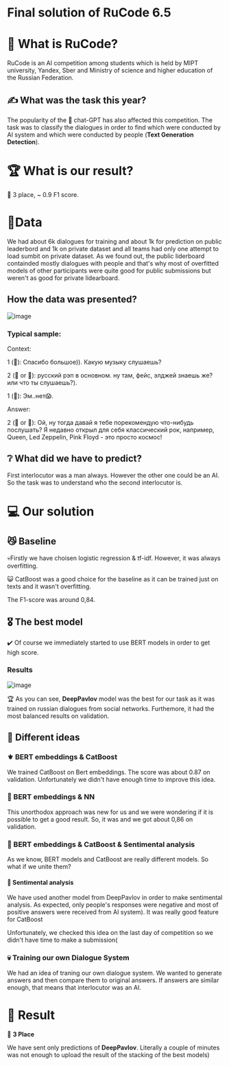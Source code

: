 # Final solution of RuCode 6.5

 # 🚀 What is RuCode?

RuCode is an AI competition among students which is held by MIPT university, Yandex, Sber and Ministry of science and higher education of the Russian Federation.

## ✍️ What was the task this year?

The popularity of the 🤖 chat-GPT has also affected this competition. The task was to classify the dialogues in order to find which were conducted by AI system and which were conducted by people (**Text Generation Detection**).

# 🏆 What is our result?

🥉 3 place, ~ 0.9 F1 score.

# 💾Data

We had about 6k dialogues for training and about 1k for prediction on public leaderbord and 1k on private dataset and all teams had only one attempt to load sumbit on private dataset. As we found out, the public liderboard containded mostly dialogues with people and that's why most of overfitted models of other participants were quite good for public submissions but weren't as good for private lidearboard.

## How the data was presented?
![image](https://github.com/MaksKhan/RuCode_6.5/assets/72515541/274d8000-c244-455a-832e-857ac3327f4e)

### Typical sample:

Context:

1 (👱): Спасибо большое)).
Какую музыку слушаешь?

2 (🤖 or 👱): русский рэп в основном.
ну там, фейс, элджей знаешь же?
или что ты слушаешь?).

1 (👱): Эм..нет😱.

Answer:

2 (🤖 or 👱): Ой, ну тогда давай я тебе порекомендую что-нибудь послушать? Я недавно открыл для себя классический рок, например, Queen, Led Zeppelin, Pink Floyd - это просто космос!


## ❔ What did we have to predict?

First interlocutor  was a man always. However the other one could be an AI. So the task was to understand who the second interlocutor is.



# 💻 Our solution

## 😼 Baseline
💀Firstly we have choisen logistic regression & tf-idf. However, it was always overfitting.

😺 CatBoost was a good choice for the baseline as it can be trained just on texts and it wasn't overfitting.

The F1-score was around 0,84.

## 🎖️ The best model

✔️ Of course we immediately started to use BERT models in order to get high score.

### Results
![image](https://github.com/MaksKhan/RuCode_6.5/assets/72515541/cd6a3dd8-856b-4ce5-b8c0-4243502a74e5)

🏆	 As you can see, **DeepPavlov** model was the best for our task as it was trained on russian dialogues from social networks. Furthemore, it had the most balanced results on validation.

## 🤔 Different ideas 

### ⚜️ BERT embeddings & CatBoost
We trained CatBoost on Bert embeddings. The score was about 0.87 on validation. Unfortunately we didn't have enough time to improve this idea.

### 🔱 BERT embeddings & NN

This unorthodox approach was new for us and we were wondering if it is possible to get a good result. So, it was and we got about 0,86 on validation.

### 🔆 BERT embeddings & CatBoost & Sentimental analysis

As we know, BERT models and CatBoost are really different models. So what if we unite them? 

#### 💚 Sentimental analysis
We have used another model from DeepPavlov in order to make sentimental analysis. As expected, only people's responses were negative and most of positive answers were received from AI system). It was really good feature for CatBoost

Unfortunately, we checked this idea on the last day of competition so we didn't have time to make a submission(

### 💀 Training our own Dialogue System

We had an idea of traning our own dialogue system. We wanted to generate answers and then compare them to original answers. If answers are similar enough, that means that interlocutor was an AI.

# 📖 Result

🥉 **3 Place**

We have sent only predictions of **DeepPavlov**. Literally a couple of minutes was not enough to upload the result of the stacking of the best models)

